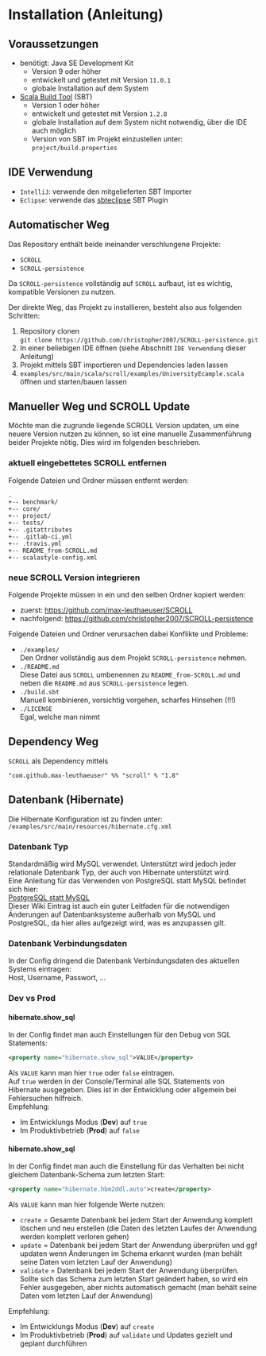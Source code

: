 # Installation (Anleitung)



## Voraussetzungen

- benötigt: Java SE Development Kit
  - Version 9 oder höher
  - entwickelt und getestet mit Version `11.0.1`
  - globale Installation auf dem System
- [Scala Build Tool](https://www.scala-sbt.org/) (SBT)
  - Version 1 oder höher
  - entwickelt und getestet mit Version `1.2.8`
  - globale Installation auf dem System nicht notwendig, über die IDE auch möglich
  - Version von SBT im Projekt einzustellen unter: `project/build.properties` 



## IDE Verwendung

- `IntelliJ`: verwende den mitgelieferten SBT Importer
- `Eclipse`: verwende das [sbteclipse](https://github.com/typesafehub/sbteclipse) SBT Plugin



## Automatischer Weg

Das Repository enthält beide ineinander verschlungene Projekte:

- `SCROLL`
- `SCROLL-persistence`

Da `SCROLL-persistence` vollständig auf `SCROLL` aufbaut, ist es wichtig, kompatible Versionen zu nutzen.

Der direkte Weg, das Projekt zu installieren, besteht also aus folgenden Schritten:

1. Repository clonen  
  `git clone https://github.com/christopher2007/SCROLL-persistence.git`
1. In einer beliebigen IDE öffnen (siehe Abschnitt `IDE Verwendung` dieser Anleitung)
1. Projekt mittels SBT importieren und Dependencies laden lassen
1. `examples/src/main/scala/scroll/examples/UniversityEcample.scala` öffnen und starten/bauen lassen



## Manueller Weg und SCROLL Update

Möchte man die zugrunde liegende SCROLL Version updaten, um eine neuere Version nutzen zu können, so ist eine
manuelle Zusammenführung beider Projekte nötig. Dies wird im folgenden beschrieben.

### aktuell eingebettetes SCROLL entfernen

Folgende Dateien und Ordner müssen entfernt werden:

```
.
+-- benchmark/
+-- core/
+-- project/
+-- tests/
+-- .gitattributes
+-- .gitlab-ci.yml
+-- .travis.yml
+-- README_from-SCROLL.md
+-- scalastyle-config.xml
```

### neue SCROLL Version integrieren

Folgende Projekte müssen in ein und den selben Ordner kopiert werden:

- zuerst: https://github.com/max-leuthaeuser/SCROLL
- nachfolgend: https://github.com/christopher2007/SCROLL-persistence

Folgende Dateien und Ordner verursachen dabei Konflikte und Probleme:

- `./examples/`  
  Den Ordner vollständig aus dem Projekt `SCROLL-persistence` nehmen.
- `./README.md`  
  Diese Datei aus `SCROLL` umbenennen zu `README_from-SCROLL.md` und neben die `README.md` aus `SCROLL-persistence` legen.
- `./build.sbt`  
  Manuell kombinieren, vorsichtig vorgehen, scharfes Hinsehen (!!!)
- `./LICENSE`  
  Egal, welche man nimmt



## Dependency Weg
  
`SCROLL` als Dependency mittels
```
"com.github.max-leuthaeuser" %% "scroll" % "1.8"
```



## Datenbank (Hibernate)

Die Hibernate Konfiguration ist zu finden unter:  
`/examples/src/main/resources/hibernate.cfg.xml`  

### Datenbank Typ

Standardmäßig wird MySQL verwendet. Unterstützt wird jedoch jeder relationale Datenbank Typ, der auch von
Hibernate unterstützt wird.  
Eine Anleitung für das Verwenden von PostgreSQL statt MySQL befindet sich hier:  
[PostgreSQL statt MySQL](PostgreSQL-statt-MySQL)  
Dieser Wiki Eintrag ist auch ein guter Leitfaden für die notwendigen Änderungen auf Datenbanksysteme außerhalb
von MySQL und PostgreSQL, da hier alles aufgezeigt wird, was es anzupassen gilt.

### Datenbank Verbindungsdaten

In der Config dringend die Datenbank Verbindungsdaten des aktuellen Systems eintragen:  
Host, Username, Passwort, ...

### Dev vs Prod

#### hibernate.show_sql

In der Config findet man auch Einstellungen für den Debug von SQL Statements:

```xml
<property name="hibernate.show_sql">VALUE</property>
```

Als `VALUE` kann man hier `true` oder `false` eintragen.  
Auf `true` werden in der Console/Terminal alle SQL Statements von Hibernate ausgegeben. Dies ist in der Entwicklung
oder allgemein bei Fehlersuchen hilfreich.  
Empfehlung:  
  
- Im Entwicklungs Modus (**Dev**) auf `true`
- Im Produktivbetrieb (**Prod**) auf `false`

#### hibernate.show_sql

In der Config findet man auch die Einstellung für das Verhalten bei nicht gleichem Datenbank-Schema zum letzten Start:

```xml
<property name="hibernate.hbm2ddl.auto">create</property>
```

Als `VALUE` kann man hier folgende Werte nutzen:

- `create` = Gesamte Datenbank bei jedem Start der Anwendung komplett löschen und neu erstellen (die Daten des letzten Laufes
  der Anwendung werden komplett verloren gehen)
- `update` = Datenbank bei jedem Start der Anwendung überprüfen und ggf updaten wenn Änderungen im Schema erkannt wurden
  (man behält seine Daten vom letzten Lauf der Anwendung)
- `validate` = Datenbank bei jedem Start der Anwendung überprüfen. Sollte sich das Schema zum letzten Start geändert haben,
  so wird ein Fehler ausgegeben, aber nichts automatisch gemacht (man behält seine Daten vom letzten Lauf der Anwendung)

Empfehlung:  
  
- Im Entwicklungs Modus (**Dev**) auf `create`
- Im Produktivbetrieb (**Prod**) auf `validate` und Updates gezielt und geplant durchführen
